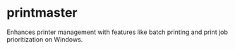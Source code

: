 # printmaster
Enhances printer management with features like batch printing and print job prioritization on Windows.
